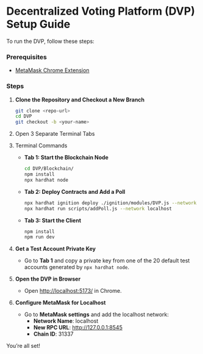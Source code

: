 # Decentralized Voting Platform (DVP) Setup Guide

To run the DVP, follow these steps:

### Prerequisites
- [MetaMask Chrome Extension](https://chromewebstore.google.com/detail/metamask/nkbihfbeogaeaoehlefnkodbefgpgknn)

### Steps

1. **Clone the Repository and Checkout a New Branch**

   ```bash
   git clone <repo-url>
   cd DVP
   git checkout -b <your-name>

2.	Open 3 Separate Terminal Tabs
3.	Terminal Commands

    - **Tab 1: Start the Blockchain Node**
      ```bash
      cd DVP/Blockchain/
      npm install
      npx hardhat node
      ```

    - **Tab 2: Deploy Contracts and Add a Poll**
      ```bash
      npx hardhat ignition deploy ./ignition/modules/DVP.js --network localhost
      npx hardhat run scripts/addPoll.js --network localhost
      ```

    - **Tab 3: Start the Client**
      ```bash
      npm install
      npm run dev
      ```

4. **Get a Test Account Private Key**

    - Go to **Tab 1** and copy a private key from one of the 20 default test accounts generated by `npx hardhat node`.

5. **Open the DVP in Browser**
   
    - Open [http://localhost:5173/](http://localhost:5173/) in Chrome.

6. **Configure MetaMask for Localhost**

    - Go to **MetaMask settings** and add the localhost network:
      - **Network Name**: localhost
      - **New RPC URL**: http://127.0.0.1:8545
      - **Chain ID**: 31337

You’re all set!